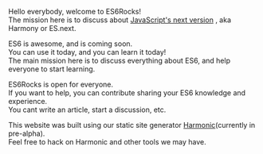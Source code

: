<!--
layout: post
title: hello world
date: 17 may
comments: true
published: true
keywords: JavaScript, ES6
description: Hello world post
categories: JavaScript, ES6
authorName: Jaydson
authorPicture: 453720347620032512/UM2nE21c_400x400
authorTwitter: jaydson
-->
Hello everybody, welcome to ES6Rocks!  
The mission here is to discuss about [JavaScript's next version](http://wiki.ecmascript.org/doku.php?id=harmony:specification_drafts) , aka Harmony or ES.next.  

ES6 is awesome, and is coming soon.  
You can use it today, and you can learn it today!  
The main mission here is to discuss everything about ES6, and help everyone to start learning.  

ES6Rocks is open for everyone.  
If you want to help, you can contribute sharing your ES6 knowledge and experience.  
You cant write an article, start a discussion, etc.  

<!--more-->

This website was built using our static site generator [Harmonic](https://github.com/es6rocks/harmonic/)(currently in pre-alpha).  
Feel free to hack on Harmonic and other tools we may have.  

